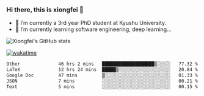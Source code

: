 ### Hi there, this is xiongfei 👋


- 🔭 I’m currently a 3rd year PhD student at Kyushu University.
- 🌱 I’m currently learning software engineering, deep learning...

<!--
**X1on9f31/X1on9f31** is a ✨ _special_ ✨ repository because its `README.md` (this file) appears on your GitHub profile.
Here are some ideas to get you started:
-->

![Xiongfei's GitHub stats](https://github-readme-stats.vercel.app/api?username=X1on9f31)


[![wakatime](https://wakatime.com/badge/user/9e8d5516-d162-43e7-9563-87295d455a71.svg)](https://wakatime.com/@9e8d5516-d162-43e7-9563-87295d455a71)

<!--START_SECTION:waka-->

```txt
Other              46 hrs 2 mins   ███████████████████▒░░░░░   77.32 %
LaTeX              12 hrs 24 mins  █████▒░░░░░░░░░░░░░░░░░░░   20.84 %
Google Doc         47 mins         ▒░░░░░░░░░░░░░░░░░░░░░░░░   01.33 %
JSON               7 mins          ░░░░░░░░░░░░░░░░░░░░░░░░░   00.21 %
Text               5 mins          ░░░░░░░░░░░░░░░░░░░░░░░░░   00.15 %
```

<!--END_SECTION:waka-->

